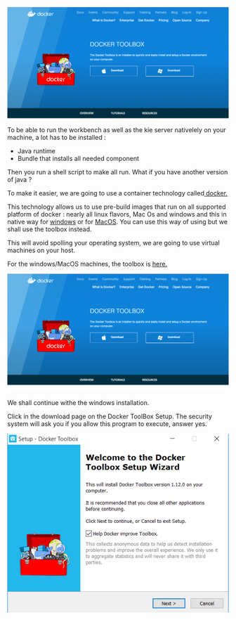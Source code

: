 ![](install/win-step01.png)To be able to run the workbench as well as the kie server nativelely on your machine, a lot has to be installed :

* Java runtime
* Bundle that installs all needed component

Then you run a shell script to make all run. What if you have another version of java ?

To make it easier, we are going to use a container technology called[ docker.](https://www.docker.com)

This technology allows us to use pre-build images that run on all supported platform of docker : nearly all linux flavors, Mac Os and windows and this in native way for [windows](https://docs.docker.com/docker-for-windows/) or for [MacOS](https://docs.docker.com/docker-for-mac/).  You can use this way of using but we shall use the toolbox instead.

This will avoid spolling your operating system, we are going to use virtual machines on your host.

For the windows\/MacOS machines, the toolbox is [here.](https://www.docker.com/products/docker-toolbox)

![](/assets/win-step01.png)

We shall continue withe the windows installation. 

Click in the download page on the Docker ToolBox Setup. The security system will ask you if you allow this program to execute, answer yes.

![](install/step-01.png)



